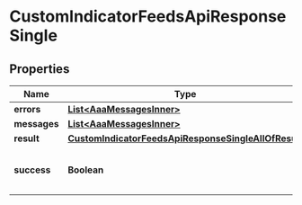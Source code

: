 

# CustomIndicatorFeedsApiResponseSingle


## Properties

| Name | Type | Description | Notes |
|------------ | ------------- | ------------- | -------------|
|**errors** | [**List&lt;AaaMessagesInner&gt;**](AaaMessagesInner.md) |  |  |
|**messages** | [**List&lt;AaaMessagesInner&gt;**](AaaMessagesInner.md) |  |  |
|**result** | [**CustomIndicatorFeedsApiResponseSingleAllOfResult**](CustomIndicatorFeedsApiResponseSingleAllOfResult.md) |  |  |
|**success** | **Boolean** | Whether the API call was successful |  |



